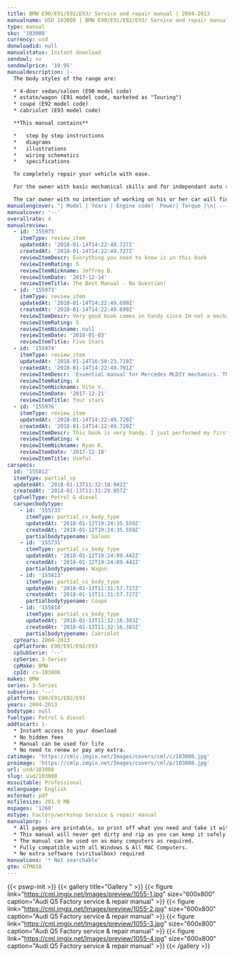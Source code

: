 ```yaml
---
title: BMW E90/E91/E92/E93/ Service and repair manual | 2004-2013
manualname: USD 103008 | BMW E90/E91/E92/E93/ Service and repair manual | 2004-2013
type: manual
sku: '103008'
currency: usd
donwloadid: null
manualstatus: Instant download
sendowl: xx
sendowlprice: '19.95'
manualdescription: |-
  The body styles of the range are:

  * 4-door sedan/saloon (E90 model code)
  * estate/wagon (E91 model code, marketed as "Touring")
  * coupé (E92 model code)
  * cabriolet (E93 model code)

  **This manual contains**

  *   step by step instructions
  *   diagrams
  *   illustrations
  *   wiring schematics
  *   specifications 

  To completely repair your vehicle with ease.

  For the owner with basic mechanical skills and for independant auto service professionals, this manual includes the same specifications and procedures available to an authorised dealer service department. 

  The car owner with no intention of working on his or her car will find that owning and referring to this manual makes it possible to be better informed and to more knowledgeably discuss repairs with an automotive technician. 
manualengcover: "| Model | Years | Engine code|  Power| Torque |\n| --- | --- | --- |  --- |  --- |\n| 323i| 2005–2007 | N52B25| 130\_kW (174\_hp)| 230\_N·m (170\_lb·ft)|\n| 323i| 2007–2013 | N52B25| 149\_kW (200\_hp) | 244\_N·m (180\_lb·ft)|\n| 325i| 2005–2007 | N52B25O1| 160\_kW (215\_hp)| 250\_N·m (184\_lb·ft)|\n| 325i| 2007–2013 | N53B30U0| 160\_kW (215\_hp) | 270\_N·m (199\_lb·ft)|\n| 328i| 2007–2013 | N52B30| 172\_kW (231\_hp) | 271\_N·m (200\_lb·ft)|\n| 330i| 2005–2007 | N52B30| 190\_kW (255\_hp)| 300\_N·m (221\_lb·ft)|\n| 330i| 2007–2013 | N52B30| 200\_kW (268\_hp)| 320\_N·m (236\_lb·ft)|\n| 335i| 2006–2009 | N54B30O0| 225\_kW (302\_hp) | 400\_N·m (295\_lb·ft)|\n| 335i| 2009–2013 | N55B30| 225\_kW (302\_hp) | 400\_N·m (295\_lb·ft)|\n| 335is| 2007–2013 | N54B30T0| 240\_kW (322\_hp) | 500\_N·m (369\_lb·ft)|\n| M3 |2007–2013 | S65B40| 309\_kW (414\_hp) | 400\_N·m (295\_lb·ft)|"
manualcover: '--'
overallrate: 4
manualreview:
  - id: '155975'
    itemType: review_item
    updatedAt: '2018-01-14T14:22:49.727Z'
    createdAt: '2018-01-14T14:22:49.727Z'
    reviewItemDescr: Everything you need to know is in this book
    reviewItemRating: 5
    reviewItemNickname: Jeffrey B.
    reviewItemDate: '2017-12-14'
    reviewItemTitle: The Best Manual - No Question!
  - id: '155973'
    itemType: review_item
    updatedAt: '2018-01-14T14:22:49.699Z'
    createdAt: '2018-01-14T14:22:49.699Z'
    reviewItemDescr: Very good book comes in handy since Im not a mechanic I've learned a ton about this car and how its functioning. The added pictures help to visualize what your reading about and make sense out of it. Would definelty recommend it to any Mercedes ML  owner who wants to get to know their vehicle and do some of the work on it themselves.
    reviewItemRating: 5
    reviewItemNickname: null
    reviewItemDate: '2018-01-03'
    reviewItemTitle: Five Stars
  - id: '155974'
    itemType: review_item
    updatedAt: '2018-01-14T16:50:23.710Z'
    createdAt: '2018-01-14T14:22:49.701Z'
    reviewItemDescr: 'Essential manual for Mercedes MLDIY mechanics. The plot is a bit dull, but the pictures are interesting.'
    reviewItemRating: 4
    reviewItemNickname: Vito V.
    reviewItemDate: '2017-12-21'
    reviewItemTitle: four stars
  - id: '155976'
    itemType: review_item
    updatedAt: '2018-01-14T14:22:49.720Z'
    createdAt: '2018-01-14T14:22:49.720Z'
    reviewItemDescr: This book is very handy. I just performed my first oil change with it. The directions are clear and straighforward. Thank you
    reviewItemRating: 4
    reviewItemNickname: Ryan K.
    reviewItemDate: '2017-12-18'
    reviewItemTitle: Useful
carspecs:
  id: '155812'
  itemType: partial_cp
  updatedAt: '2018-01-13T11:32:18.042Z'
  createdAt: '2018-01-13T11:31:29.857Z'
  cpFuelType: Petrol & diesel
  carspecbodytype:
    - id: '155733'
      itemType: partial_cs_body_type
      updatedAt: '2018-01-12T19:24:35.559Z'
      createdAt: '2018-01-12T19:24:35.559Z'
      partialbodytypename: Saloon
    - id: '155731'
      itemType: partial_cs_body_type
      updatedAt: '2018-01-12T19:24:09.442Z'
      createdAt: '2018-01-12T19:24:09.442Z'
      partialbodytypename: Wagon
    - id: '155813'
      itemType: partial_cs_body_type
      updatedAt: '2018-01-13T11:31:57.727Z'
      createdAt: '2018-01-13T11:31:57.727Z'
      partialbodytypename: Coupé
    - id: '155814'
      itemType: partial_cs_body_type
      updatedAt: '2018-01-13T11:32:16.383Z'
      createdAt: '2018-01-13T11:32:16.383Z'
      partialbodytypename: Cabriolet
  cpYears: 2004-2013
  cpPlatform: E90/E91/E92/E93
  cpSubSerie: '--'
  cpSerie: 3-Series
  cpMake: BMW
  cpId: cs-103008
makes: BMW
series: 3-Series
subseries: '--'
platform: E90/E91/E92/E93
years: 2004-2013
bodytype: null
fueltype: Petrol & diesel
addtocart: |-
  * Instant access to your download
  * No hidden fees
  * Manual can be used for life
  * No need to renew or pay any extra.
catimage: 'https://cmlc.imgix.net/Images/covers/cml/c/103008.jpg'
proimage: 'https://cmlp.imgix.net/Images/covers/cml/p/103008.jpg'
url: usd/103008
slug: usd/103008
mssuitable: Professional
mslanguage: English
msformat: pdf
msfilesize: 201.9 MB
mspages: '1260'
mstype: Factory/workshop Service & repair manual
manualporp: |-
  * All pages are printable, so print off what you need and take it with you into the garage or workshop
  * This manual will never get dirty and rip as you can keep it safely on your PC and print the pages you need in matter of seconds.
  * The manual can be used on as many computers as required.
  * Fully compatible with all Windows & All MAC Computers.
  * No extra software (viritualbox) required
manualcons: '* Not searchable'
gtm: GTM018
---
```


{{< pswp-init >}}
{{< gallery title="Gallery " >}}
{{< figure link="https://cml.imgix.net/Images/preview/1055-1.jpg" size="600x800" caption="Audi Q5 Factory service & repair manual" >}}
{{< figure link="https://cml.imgix.net/Images/preview/1055-2.jpg" size="600x800" caption="Audi Q5 Factory service & repair manual" >}}
{{< figure link="https://cml.imgix.net/Images/preview/1055-3.jpg" size="600x800" caption="Audi Q5 Factory service & repair manual" >}}
{{< figure link="https://cml.imgix.net/Images/preview/1055-4.jpg" size="600x800" caption="Audi Q5 Factory service & repair manual" >}}
{{< /gallery >}}